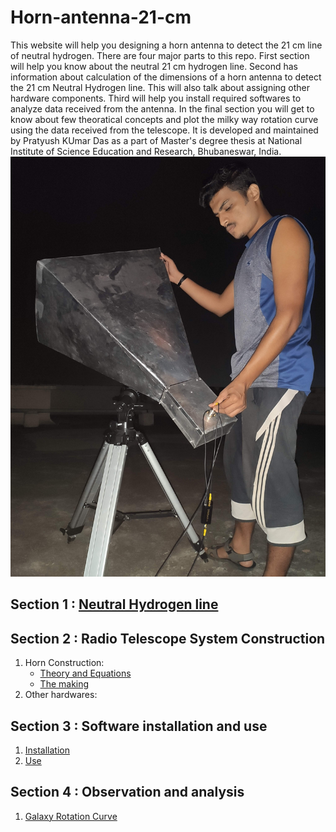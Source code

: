 # Horn-antenna-21-cm
This website will help you designing a horn antenna to detect the 21 cm line of neutral hydrogen. There are four major parts to this repo. First section will help you know about the neutral 21 cm hydrogen line. Second has information about calculation of the dimensions of a horn antenna to detect the 21 cm Neutral Hydrogen line. This will also talk about assigning other hardware components. Third will help you install required softwares to analyze data received from the antenna. In the final section you will get to know about few theoratical concepts and plot the milky way rotation curve using the data received from the telescope. It is developed and maintained by Pratyush KUmar Das as a part of Master's degree thesis at National Institute of Science Education and Research, Bhubaneswar, India.
![rooftop](IMG_20210113_232203.jpg)

## Section 1 : [Neutral Hydrogen line](/uploads/21_cm_Hydrogen_Line.pdf) 

## Section 2 : Radio Telescope System Construction
1. Horn Construction:
      * [Theory and Equations]()
      * [The making]()
2. Other hardwares:
## Section 3 : Software installation and use
1. [Installation](/uploads/Software.pdf)
2. [Use]()

## Section 4 : Observation and analysis
1. [Galaxy Rotation Curve](/uploads/Galaxy_Rotation_Curve.pdf)
